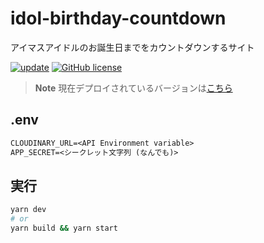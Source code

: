 # idol-birthday-countdown

アイマスアイドルのお誕生日までをカウントダウンするサイト

[![update](https://github.com/arrow2nd/idol-birthday-countdown/actions/workflows/update.yml/badge.svg)](https://github.com/arrow2nd/idol-birthday-countdown/actions/workflows/update.yml)
[![GitHub license](https://img.shields.io/github/license/arrow2nd/idol-birthday-countdown)](https://github.com/arrow2nd/idol-birthday-countdown)

> **Note**
> 現在デプロイされているバージョンは[こちら](https://github.com/arrow2nd/idol-birthday)

## .env

```txt
CLOUDINARY_URL=<API Environment variable>
APP_SECRET=<シークレット文字列 (なんでも)>
```

## 実行

```sh
yarn dev
# or
yarn build && yarn start
```
